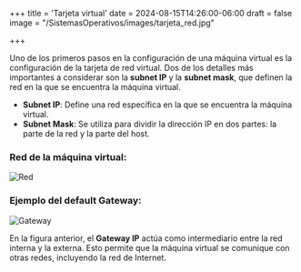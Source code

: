 +++
title = 'Tarjeta virtual'
date = 2024-08-15T14:26:00-06:00
draft = false
image = "/SistemasOperativos/images/tarjeta_red.jpg"

+++


Uno de los primeros pasos en la configuración de una máquina virtual es la configuración de la tarjeta de red virtual. Dos de los detalles más importantes a considerar son la **subnet IP** y la **subnet mask**, que definen la red en la que se encuentra la máquina virtual.

- **Subnet IP**: Define una red específica en la que se encuentra la máquina virtual.
- **Subnet Mask**: Se utiliza para dividir la dirección IP en dos partes: la parte de la red y la parte del host.

### Red de la máquina virtual: 
![Red](/SistemasOperativos/images/tarjeta.png)

### Ejemplo del default Gateway: 
![Gateway](/SistemasOperativos/images/gateway.png)


En la figura anterior, el **Gateway IP** actúa como intermediario entre la red interna y la externa. Esto permite que la máquina virtual se comunique con otras redes, incluyendo la red de Internet.
